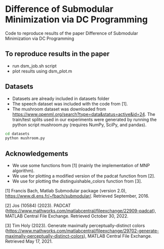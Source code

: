 # Difference of Submodular Minimization via DC Programming


Code to reproduce results of the paper Difference of Submodular Minimization via DC Programming

## To reproduce results in the paper
- run dsm_job.sh script 
- plot results using dsm_plot.m

## Datasets
- Datasets are already included in datasets folder
- The speech dataset was included with the code from [1].
- The mushroom dataset was downloaded from https://www.openml.org/search?type=data&status=active&id=24. The train/test splits  used in our experiments were generated by running the python script mushroom.py (requires NumPy, SciPy, and pandas).

```bash
cd datasets 
python mushroom.py
```

## Acknowledgements
- We use some functions from [1] (mainly the implementation of MNP algorithm).
- We use for plotting a modified version of the padcat function from [2].
- We use for plotting the distinguishable_colors function from [3].

[1]  Francis Bach, Matlab Submodular package (version 2.0), https://www.di.ens.fr/~fbach/submodular/. Retrieved September, 2016.

[2] Jos (10584) (2023). PADCAT (https://www.mathworks.com/matlabcentral/fileexchange/22909-padcat), MATLAB Central File Exchange. Retrieved October 30, 2022.

[3] Tim Holy (2023). Generate maximally perceptually-distinct colors (https://www.mathworks.com/matlabcentral/fileexchange/29702-generate-maximally-perceptually-distinct-colors), MATLAB Central File Exchange. Retrieved May 17, 2021.